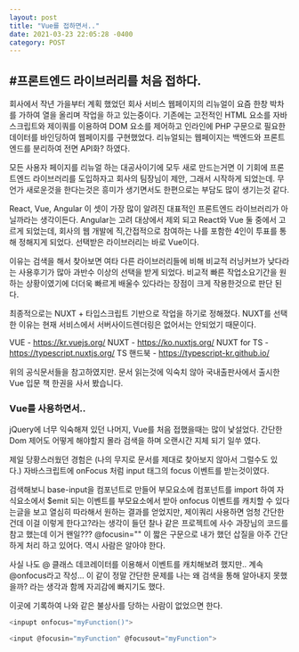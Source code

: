 ```yaml
---
layout: post
title: "Vue를 접하면서.."
date: 2021-03-23 22:05:28 -0400
category: POST
---
```



<h2>#프론트엔드 라이브러리를 처음 접하다.</h2>
회사에서 작년 가을부터 계획 했었던 회사 서비스 웹페이지의 리뉴얼이 요즘 한창 박차를 가하여 열을 올리며 작업을 하고 있는중이다.
기존에는 고전적인 HTML 요소를 자바스크립트와 제이쿼를 이용하여 DOM 요소를 제어하고 인라인에 PHP 구문으로 필요한 데이터를
바인딩하여 웹페이지를 구현했었다. 리뉴얼되는 웹페이지는 백엔드와 프론트엔드를 분리하여 전면 API화? 하였다.


모든 사용자 페이지를 리뉴얼 하는 대공사이기에 모두 새로 만드는거면 이 기회에 프론트엔드 라이브러리를 도입하자고 회사의 팀장님이 제안,
그래서 시작하게 되었는데. 무언가 새로운것을 한다는것은 흥미가 생기면서도 한편으로는 부담도 많이 생기는것 같다.

React, Vue, Angular 이 셋이 가장 많이 알려진 대표적인 프론트엔드 라이브러리가 아닐까라는 생각이든다.
Angular는 고려 대상에서 제외 되고 React와 Vue 둘 중에서 고르게 되었는데,
회사의 웹 개발에 직,간접적으로 참여하는 나를 포함한 4인이 투표를 통해 정해지게 되었다. 선택받은 라이브러리는 바로 Vue이다.

이유는 검색을 해서 찾아보면 여타 다른 라이브러리들에 비해 비교적 러닝커브가 낮다라는 사용후기가 많아 과반수 이상의 선택을 받게 되었다. 
비교적 빠른 작업소요기간을 원하는 상황이였기에 더더욱 빠르게 배울수 있다라는 장점이 크게 작용한것으로 판단 된다.

최종적으로는 NUXT + 타입스크립트 기반으로 작업을 하기로 정해졌다.
NUXT를 선택한 이유는 현재 서비스에서 서버사이드렌더링은 없어서는 안되었기 때문이다.


VUE - https://kr.vuejs.org/
NUXT - https://ko.nuxtjs.org/
NUXT for TS - https://typescript.nuxtjs.org/
TS 핸드북 - https://typescript-kr.github.io/

위의 공식문서들을 참고하였지만. 문서 읽는것에 익숙치 않아 국내출판사에서 출시한 Vue 입문 책 한권을 사서 봤습니다.



<h3>Vue를 사용하면서..</h3>
jQuery에 너무 익숙해져 있던 나머지, Vue를 처음 접했을때는 많이 낯설었다.
간단한 Dom 제어도 어떻게 해야할지 몰라 검색을 하며 오랜시간 지체 되기 일쑤 였다. 

제일 당황스러웠던 경험은 (나의 무지로 문서를 제대로 찾아보지 않아서 그럴수도 있다.)
자바스크립트에 onFocus 처럼 input 태그의 focus 이벤트를 받는것이였다. 

검색해보니 base-input을 컴포넌트로 만들어 부모요소에 컴포넌트를 import 하여
자식요소에서 $emit 되는 이벤트를 부모요소에서 받아 onfocus 이벤트를 캐치할 수 있다는글을
보고 열심히 따라해서 원하는 결과를 얻었지만, 제이쿼리 사용하면 엄청 간단한건데 이걸 이렇게 한다고?라는 생각이 들던 찰나
같은 프로젝트에 사수 과장님의 코드를 참고 했는데 이거 왠일???  @focusin="" 이 짧은 구문으로 내가 했던
삽질을 아주 간단하게 처리 하고 있어다. 역시 사람은 알아야 한다. 

사실 나도 @ 클래스 데코레이터를 이용해서 이벤트를 캐치해보려 했지만.. 계속 @onfocus라고 작성... 
이 같이 정말 간단한 문제를 나는 왜 검색을 통해 알아내지 못했을까? 라는 생각과 함께 자괴감에 빠지기도 했다.

이곳에 기록하여 나와 같은 불상사를 당하는 사람이 없었으면 한다.

```javascript
<inpupt onfocus="myFunction()"> 

<input @focusin="myFunction" @focusout="myFunction">
```